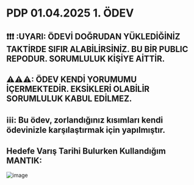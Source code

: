 
# PDP 01.04.2025 1. ÖDEV

##  ❗❗❗ :**UYARI**: ÖDEVİ DOĞRUDAN YÜKLEDİĞİNİZ TAKTİRDE SIFIR ALABİLİRSİNİZ. BU BİR PUBLIC REPODUR. SORUMLULUK KİŞİYE AİTTİR.
> 
##  ⚠⚠⚠: ÖDEV KENDİ YORUMUMU İÇERMEKTEDİR. EKSİKLERİ OLABİLİR SORUMLULUK KABUL EDİLMEZ. 

> 
##  ℹℹℹ: Bu ödev, zorlandığınız kısımları kendi ödevinizle karşılaştırmak için yapılmıştır.
> 
## Hedefe Varış Tarihi Bulurken Kullandığım MANTIK:
![image](https://github.com/user-attachments/assets/e150744d-5e6d-4570-b3bd-d23b39300a26)

